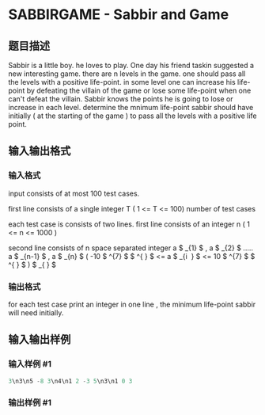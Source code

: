 # SABBIRGAME - Sabbir and Game

## 题目描述

Sabbir is a little boy. he loves to play. One day his friend taskin suggested a new interesting game. there are n levels in the game. one should pass all the levels with a positive life-point. in some level one can increase his life-point by defeating the villain of the game or lose some life-point when one can't defeat the villain. Sabbir knows the points he is going to lose or increase in each level. determine the mnimum life-point sabbir should have initially ( at the starting of the game ) to pass all the levels with a positive life point.

## 输入输出格式

### 输入格式

input consists of at most 100 test cases.

first line consists of a single integer T ( 1 <= T <= 100) number of test cases

each test case is consists of two lines. first line consists of an integer n ( 1 <= n <= 1000 )

second line consists of n space separated integer a $ _{1} $ , a $ _{2} $ ..... a $ _{n-1} $ , a $ _{n} $ ( -10 $ ^{7} $ $ ^{&nbsp;} $ <= a $ _{i &nbsp;} $ <= 10 $ ^{7} $ $ ^{&nbsp;} $ ) $ _{&nbsp;} $

### 输出格式

for each test case print an integer in one line , the minimum life-point sabbir will need initially.

## 输入输出样例

### 输入样例 #1

```cpp
3\n3\n5 -8 3\n4\n1 2 -3 5\n3\n1 0 3
```


### 输出样例 #1

```cpp

```
